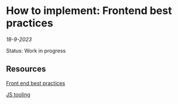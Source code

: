 # How to implement: Frontend best practices
*18-9-2023*

Status: Work in progress



## Resources

[Front end best practices](https://roadmap.sh/best-practices/frontend-performance)

[JS tooling](https://tooling.js.org/)